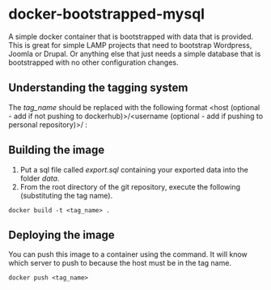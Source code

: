 # docker-bootstrapped-mysql
A simple docker container that is bootstrapped with data that is provided.  This is great for simple LAMP projects that need to bootstrap Wordpress, Joomla or Drupal.  Or anything else that just needs a simple database that is bootstrapped with no other configuration changes.

## Understanding the tagging system
The *tag_name* should be replaced with the following format \<host (optional - add if not pushing to dockerhub)\>/\<username (optional - add if pushing to personal repository)\>/<name> :

## Building the image
1. Put a sql file called *export.sql* containing your exported data into the folder *data*.
2. From the root directory of the git repository, execute the following (substituting the tag name).
```
docker build -t <tag_name> .
```

## Deploying the image
You can push this image to a container using the command.  It will know which server to push to because the host must be in the tag name.

```
docker push <tag_name>
```
